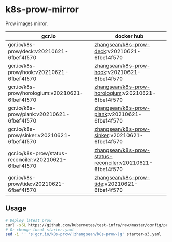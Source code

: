 # k8s-prow-mirror

Prow images mirror.

gcr.io | docker hub
---|---
gcr.io/k8s-prow/deck:v20210621-6fbef4f570 | [zhangsean/k8s-prow-deck](https://hub.docker.com/r/zhangsean/k8s-prow-deck):v20210621-6fbef4f570
gcr.io/k8s-prow/hook:v20210621-6fbef4f570 | [zhangsean/k8s-prow-hook](https://hub.docker.com/r/zhangsean/k8s-prow-hook):v20210621-6fbef4f570
gcr.io/k8s-prow/horologium:v20210621-6fbef4f570 | [zhangsean/k8s-prow-horologium](https://hub.docker.com/r/zhangsean/k8s-prow-horologium):v20210621-6fbef4f570
gcr.io/k8s-prow/plank:v20210621-6fbef4f570 | [zhangsean/k8s-prow-plank](https://hub.docker.com/r/zhangsean/k8s-prow-plank):v20210621-6fbef4f570
gcr.io/k8s-prow/sinker:v20210621-6fbef4f570 | [zhangsean/k8s-prow-sinker](https://hub.docker.com/r/zhangsean/k8s-prow-sinker):v20210621-6fbef4f570
gcr.io/k8s-prow/status-reconciler:v20210621-6fbef4f570 | [zhangsean/k8s-prow-status-reconciler](https://hub.docker.com/r/zhangsean/k8s-prow-status-reconciler):v20210621-6fbef4f570
gcr.io/k8s-prow/tide:v20210621-6fbef4f570 | [zhangsean/k8s-prow-tide](https://hub.docker.com/r/zhangsean/k8s-prow-tide):v20210621-6fbef4f570

## Usage

```bash
# Deploy latest prow
curl -sSL https://github.com/kubernetes/test-infra/raw/master/config/prow/cluster/starter-s3.yaml | sed 's|gcr.io/k8s-prow/|zhangsean/k8s-prow-|g' | kubectl apply -f -
# Or change local starter.yaml
sed -i '' 's|gcr.io/k8s-prow/|zhangsean/k8s-prow-|g' starter-s3.yaml
```
